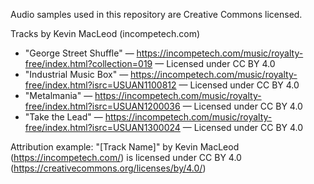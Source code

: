 Audio samples used in this repository are Creative Commons licensed.

Tracks by Kevin MacLeod (incompetech.com)
- "George Street Shuffle" — https://incompetech.com/music/royalty-free/index.html?collection=019 — Licensed under CC BY 4.0
- "Industrial Music Box" — https://incompetech.com/music/royalty-free/index.html?isrc=USUAN1100812 — Licensed under CC BY 4.0
- "Metalmania" — https://incompetech.com/music/royalty-free/index.html?isrc=USUAN1200036 — Licensed under CC BY 4.0
- "Take the Lead" — https://incompetech.com/music/royalty-free/index.html?isrc=USUAN1300024 — Licensed under CC BY 4.0

Attribution example: "[Track Name]" by Kevin MacLeod (https://incompetech.com/) is licensed under CC BY 4.0 (https://creativecommons.org/licenses/by/4.0/)
